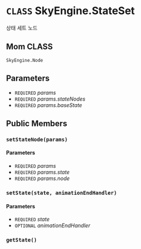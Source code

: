 # `CLASS` SkyEngine.StateSet
상태 세트 노드

## Mom CLASS
`SkyEngine.Node`

## Parameters
* `REQUIRED` *params*
* `REQUIRED` *params.stateNodes*
* `REQUIRED` *params.baseState*

## Public Members

### `setStateNode(params)`
#### Parameters
* `REQUIRED` *params*
* `REQUIRED` *params.state*
* `REQUIRED` *params.node*

### `setState(state, animationEndHandler)`
#### Parameters
* `REQUIRED` *state*
* `OPTIONAL` *animationEndHandler*

### `getState()`
